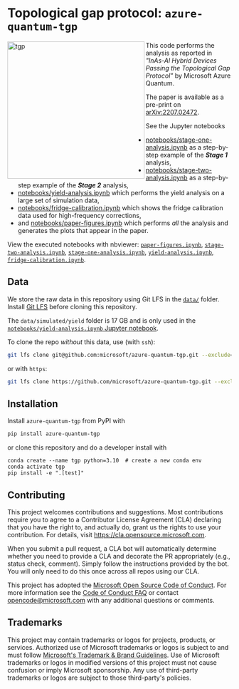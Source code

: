 # Topological gap protocol: `azure-quantum-tgp`
<img width="308" alt="tgp" align="left" src="https://user-images.githubusercontent.com/6897215/196533626-f573acab-15d3-4fe9-932e-12cae7cc251f.png">

This code performs the analysis as reported in _"InAs-Al Hybrid Devices Passing the Topological Gap Protocol"_ by Microsoft Azure Quantum.

The paper is available as a pre-print on [arXiv:2207.02472](https://arxiv.org/abs/2207.02472).

See the Jupyter notebooks
* [notebooks/stage-one-analysis.ipynb](notebooks/stage-one-analysis.ipynb) as a step-by-step example of the ***Stage 1*** analysis,
* [notebooks/stage-two-analysis.ipynb](notebooks/stage-two-analysis.ipynb) as a step-by-step example of the ***Stage 2*** analysis,
* [notebooks/yield-analysis.ipynb](notebooks/yield-analysis.ipynb) which performs the yield analysis on a large set of simulation data,
* [notebooks/fridge-calibration.ipynb](notebooks/fridge-calibration.ipynb) which shows the fridge calibration data used for high-frequency corrections,
* and [notebooks/paper-figures.ipynb](notebooks/paper-figures.ipynb) which performs _all_ the analysis and generates the plots that appear in the paper.

View the executed notebooks with nbviewer: [`paper-figures.ipynb`](https://nbviewer.org/github/microsoft/azure-quantum-tgp/blob/executed_notebooks/notebooks/paper-figures.ipynb), [`stage-two-analysis.ipynb`](https://nbviewer.org/github/microsoft/azure-quantum-tgp/blob/executed_notebooks/notebooks/stage-two-analysis.ipynb), [`stage-one-analysis.ipynb`](https://nbviewer.org/github/microsoft/azure-quantum-tgp/blob/executed_notebooks/notebooks/stage-one-analysis.ipynb), [`yield-analysis.ipynb`](https://nbviewer.org/github/microsoft/azure-quantum-tgp/blob/executed_notebooks/notebooks/yield-analysis.ipynb), [`fridge-calibration.ipynb`](https://nbviewer.org/github/microsoft/azure-quantum-tgp/blob/executed_notebooks/notebooks/fridge-calibration.ipynb).

## Data

We store the raw data in this repository using Git LFS in the [`data/`](data) folder.
Install [Git LFS](https://git-lfs.github.com/) before cloning this repository.

The `data/simulated/yield` folder is 17 GB and is only used in the [`notebooks/yield-analysis.ipynb` Jupyter notebook](notebooks/yield-analysis.ipynb).

To clone the repo *without* this data, use (with `ssh`):
```bash
git lfs clone git@github.com:microsoft/azure-quantum-tgp.git --exclude="data/simulated/yield"
```
or with `https`:
```bash
git lfs clone https://github.com/microsoft/azure-quantum-tgp.git --exclude="data/simulated/yield"
```

## Installation

Install `azure-quantum-tgp` from PyPI with
```bash
pip install azure-quantum-tgp
```

or clone this repository and do a developer install with
```
conda create --name tgp python=3.10  # create a new conda env
conda activate tgp
pip install -e ".[test]"
```

## Contributing

This project welcomes contributions and suggestions.  Most contributions require you to agree to a
Contributor License Agreement (CLA) declaring that you have the right to, and actually do, grant us
the rights to use your contribution. For details, visit https://cla.opensource.microsoft.com.

When you submit a pull request, a CLA bot will automatically determine whether you need to provide
a CLA and decorate the PR appropriately (e.g., status check, comment). Simply follow the instructions
provided by the bot. You will only need to do this once across all repos using our CLA.

This project has adopted the [Microsoft Open Source Code of Conduct](https://opensource.microsoft.com/codeofconduct/).
For more information see the [Code of Conduct FAQ](https://opensource.microsoft.com/codeofconduct/faq/) or
contact [opencode@microsoft.com](mailto:opencode@microsoft.com) with any additional questions or comments.

## Trademarks

This project may contain trademarks or logos for projects, products, or services. Authorized use of Microsoft
trademarks or logos is subject to and must follow
[Microsoft's Trademark & Brand Guidelines](https://www.microsoft.com/en-us/legal/intellectualproperty/trademarks/usage/general).
Use of Microsoft trademarks or logos in modified versions of this project must not cause confusion or imply Microsoft sponsorship.
Any use of third-party trademarks or logos are subject to those third-party's policies.
